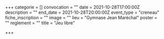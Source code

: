 +++
categorie = []
convocation = ""
date = 2021-10-28T17:00:00Z
description = ""
end_date = 2021-10-28T20:00:00Z
event_type = "creneau"
fiche_inscription = ""
image = ""
lieu = "Gymnase Jean Maréchal"
poster = ""
reglement = ""
title = "Jeu libre"

+++
        
